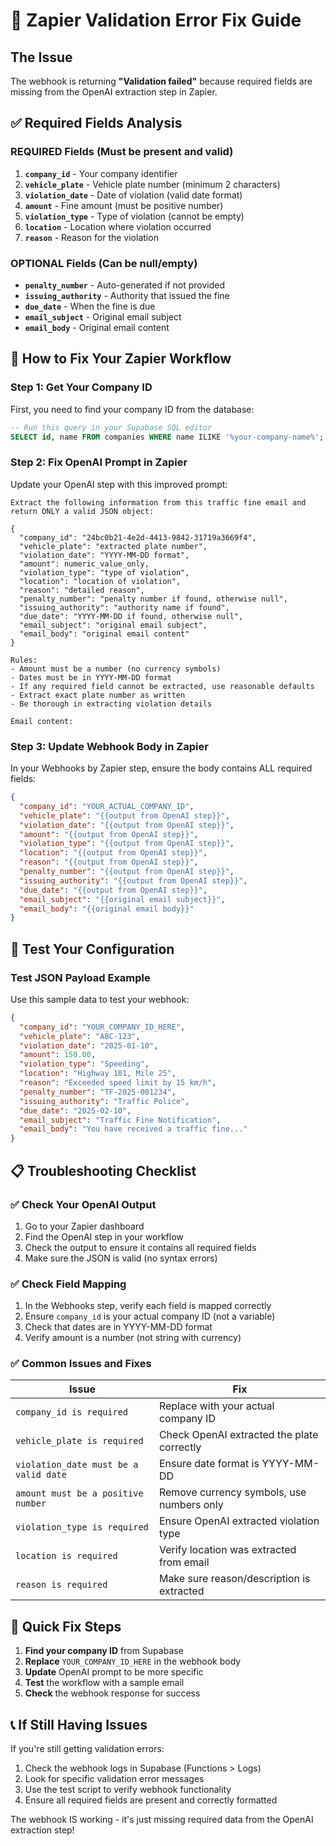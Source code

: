 # 🚨 Zapier Validation Error Fix Guide

## The Issue
The webhook is returning **"Validation failed"** because required fields are missing from the OpenAI extraction step in Zapier.

## ✅ Required Fields Analysis

### REQUIRED Fields (Must be present and valid)
1. **`company_id`** - Your company identifier
2. **`vehicle_plate`** - Vehicle plate number (minimum 2 characters)
3. **`violation_date`** - Date of violation (valid date format)
4. **`amount`** - Fine amount (must be positive number)
5. **`violation_type`** - Type of violation (cannot be empty)
6. **`location`** - Location where violation occurred
7. **`reason`** - Reason for the violation

### OPTIONAL Fields (Can be null/empty)
- **`penalty_number`** - Auto-generated if not provided
- **`issuing_authority`** - Authority that issued the fine
- **`due_date`** - When the fine is due
- **`email_subject`** - Original email subject
- **`email_body`** - Original email content

## 🔧 How to Fix Your Zapier Workflow

### Step 1: Get Your Company ID
First, you need to find your company ID from the database:

```sql
-- Run this query in your Supabase SQL editor
SELECT id, name FROM companies WHERE name ILIKE '%your-company-name%';
```

### Step 2: Fix OpenAI Prompt in Zapier
Update your OpenAI step with this improved prompt:

```
Extract the following information from this traffic fine email and return ONLY a valid JSON object:

{
  "company_id": "24bc0b21-4e2d-4413-9842-31719a3669f4",
  "vehicle_plate": "extracted plate number",
  "violation_date": "YYYY-MM-DD format",
  "amount": numeric_value_only,
  "violation_type": "type of violation",
  "location": "location of violation", 
  "reason": "detailed reason",
  "penalty_number": "penalty number if found, otherwise null",
  "issuing_authority": "authority name if found",
  "due_date": "YYYY-MM-DD if found, otherwise null",
  "email_subject": "original email subject",
  "email_body": "original email content"
}

Rules:
- Amount must be a number (no currency symbols)
- Dates must be in YYYY-MM-DD format
- If any required field cannot be extracted, use reasonable defaults
- Extract exact plate number as written
- Be thorough in extracting violation details

Email content:
```

### Step 3: Update Webhook Body in Zapier
In your Webhooks by Zapier step, ensure the body contains ALL required fields:

```json
{
  "company_id": "YOUR_ACTUAL_COMPANY_ID",
  "vehicle_plate": "{{output from OpenAI step}}",
  "violation_date": "{{output from OpenAI step}}",
  "amount": "{{output from OpenAI step}}",
  "violation_type": "{{output from OpenAI step}}",
  "location": "{{output from OpenAI step}}",
  "reason": "{{output from OpenAI step}}",
  "penalty_number": "{{output from OpenAI step}}",
  "issuing_authority": "{{output from OpenAI step}}",
  "due_date": "{{output from OpenAI step}}",
  "email_subject": "{{original email subject}}",
  "email_body": "{{original email body}}"
}
```

## 🧪 Test Your Configuration

### Test JSON Payload Example
Use this sample data to test your webhook:

```json
{
  "company_id": "YOUR_COMPANY_ID_HERE",
  "vehicle_plate": "ABC-123",
  "violation_date": "2025-01-10",
  "amount": 150.00,
  "violation_type": "Speeding",
  "location": "Highway 101, Mile 25",
  "reason": "Exceeded speed limit by 15 km/h",
  "penalty_number": "TF-2025-001234",
  "issuing_authority": "Traffic Police",
  "due_date": "2025-02-10",
  "email_subject": "Traffic Fine Notification",
  "email_body": "You have received a traffic fine..."
}
```

## 📋 Troubleshooting Checklist

### ✅ Check Your OpenAI Output
1. Go to your Zapier dashboard
2. Find the OpenAI step in your workflow
3. Check the output to ensure it contains all required fields
4. Make sure the JSON is valid (no syntax errors)

### ✅ Check Field Mapping
1. In the Webhooks step, verify each field is mapped correctly
2. Ensure `company_id` is your actual company ID (not a variable)
3. Check that dates are in YYYY-MM-DD format
4. Verify amount is a number (not string with currency)

### ✅ Common Issues and Fixes

| Issue | Fix |
|-------|-----|
| `company_id is required` | Replace with your actual company ID |
| `vehicle_plate is required` | Check OpenAI extracted the plate correctly |
| `violation_date must be a valid date` | Ensure date format is YYYY-MM-DD |
| `amount must be a positive number` | Remove currency symbols, use numbers only |
| `violation_type is required` | Ensure OpenAI extracted violation type |
| `location is required` | Verify location was extracted from email |
| `reason is required` | Make sure reason/description is extracted |

## 🎯 Quick Fix Steps

1. **Find your company ID** from Supabase
2. **Replace** `YOUR_COMPANY_ID_HERE` in the webhook body
3. **Update** OpenAI prompt to be more specific
4. **Test** the workflow with a sample email
5. **Check** the webhook response for success

## 📞 If Still Having Issues

If you're still getting validation errors:

1. Check the webhook logs in Supabase (Functions > Logs)
2. Look for specific validation error messages
3. Use the test script to verify webhook functionality
4. Ensure all required fields are present and correctly formatted

The webhook IS working - it's just missing required data from the OpenAI extraction step!